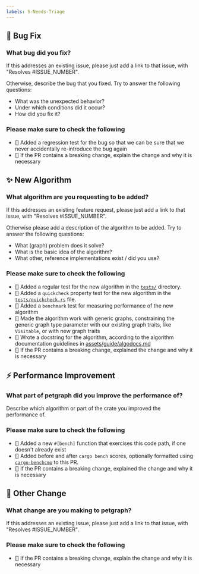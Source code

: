 ```yaml
---
labels: S-Needs-Triage
---
```


<!--
  -- Thanks for opening a `petgraph` pull request!
  -- We require PR titles to follow the Conventional Commits specification,
  -- https://www.conventionalcommits.org/en/v1.0.0/. This helps us generate
  -- changelogs and follow semantic versioning.
  --
  -- Start the PR title with one of the following:
  --  * `feat:` for new features
  --  * `fix:` for bug fixes
  --  * `refactor:` for code refactors
  --  * `docs:` for documentation changes
  --  * `test:` for test changes
  --  * `perf:` for performance improvements
  --  * `revert:` for reverting changes
  --  * `ci:` for CI/CD changes
  --  * `chore:` for changes that don't fit in any of the above categories
  -- The last two categories will not be included in the changelog.
  --
  -- If your PR includes a breaking change, please add a `!` after the type
  -- and include a `BREAKING CHANGE:` line in the body of the PR describing
  -- the necessary changes for users to update their code.
  -->

<!-- From the templates below, please select the one that fits your PR and remove the other parts. We appreciate it 🦕 -->

## 🐛 Bug Fix

### What bug did you fix?

If this addresses an existing issue, please just add a link to that issue, with "Resolves #ISSUE_NUMBER".

Otherwise, describe the bug that you fixed. Try to answer the following questions:

- What was the unexpected behavior?
- Under which conditions did it occur?
- How did you fix it?

### Please make sure to check the following

- [] Added a regression test for the bug so that we can be sure that we never accidentally re-introduce the bug again
- [] If the PR contains a breaking change, explain the change and why it is necessary



## ✨ New Algorithm

### What algorithm are you requesting to be added?

If this addresses an existing feature request, please just add a link to that issue, with "Resolves #ISSUE_NUMBER".

Otherwise please add a description of the algorithm to be added. Try to answer the following questions:

- What (graph) problem does it solve?
- What is the basic idea of the algorithm?
- What other, reference implementations exist / did you use?

### Please make sure to check the following

- [] Added a regular test for the new algorithm in the [`tests/`](https://github.com/petgraph/petgraph/tree/master/tests) directory.
- [] Added a `quickcheck` property test for the new algorithm in the [`tests/quickcheck.rs`](https://github.com/petgraph/petgraph/blob/master/tests/quickcheck.rs) file.
- [] Added a `benchmark` test for measuring performance of the new algorithm
- [] Made the algorithm work with generic graphs, constraining the
  generic graph type parameter with our existing graph traits, like ``Visitable``,
  or with new graph traits
- [] Wrote a docstring for the algorithm, according to the algorithm
  documentation guidelines in [assets/guide/algodocs.md](https://github.com/petgraph/petgraph/blob/master/assets/guide/algodocs.md)
- [] If the PR contains a breaking change, explained the change and why it is necessary



## ⚡️ Performance Improvement

### What part of petgraph did you improve the performance of?

Describe which algorithm or part of the crate you improved the performance of.

### Please make sure to check the following

- [] Added a new `#[bench]` function that exercises this code path, if one doesn't already exist
- [] Added before and after `cargo bench` scores, optionally formatted using [`cargo-benchcmp`](https://github.com/BurntSushi/cargo-benchcmp) to this PR.
- [] If the PR contains a breaking change, explained the change and why it is necessary



## 🔧 Other Change

### What change are you making to petgraph?

If this addresses an existing issue, please just add a link to that issue, with "Resolves #ISSUE_NUMBER".

### Please make sure to check the following

- [] If the PR contains a breaking change, explain the change and why it is necessary